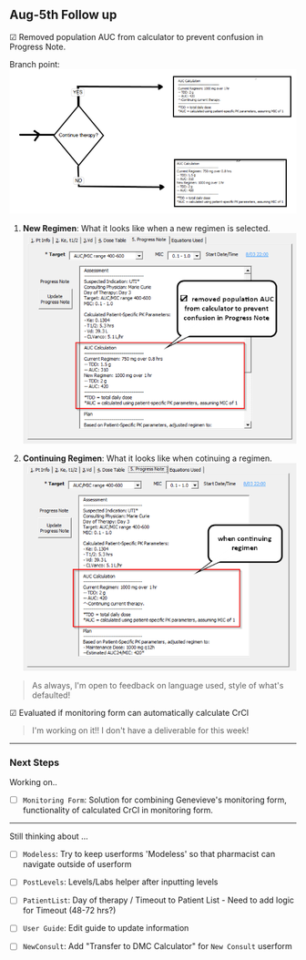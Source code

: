 ## Aug-5th Follow up
☑ Removed population AUC from calculator to prevent confusion in Progress Note.

Branch point:
![](Images8/continue.png)

1. **New Regimen**: What it looks like when a new regimen is selected.
![](Images8/image000090.png)

2. **Continuing Regimen**: What it looks like when cotinuing a regimen.
![](Images8/image000091.png)

> As always, I'm open to feedback on language used, style of what's defaulted!  

☑ Evaluated if monitoring form can automatically calculate CrCl
> I'm working on it!!  I don't have a deliverable for this week!


---
### Next Steps
Working on..
- ☐ `Monitoring Form`: Solution for combining Genevieve's monitoring form, functionality of calculated CrCl in monitoring form.  
---
Still thinking about ...

- ☐ `Modeless`: Try to keep userforms 'Modeless' so that pharmacist can navigate outside of userform

- ☐ `PostLevels`: Levels/Labs helper after inputting levels
- ☐ `PatientList`: Day of therapy / Timeout to Patient List - Need to add logic for Timeout (48-72 hrs?)
- ☐ `User Guide`: Edit guide to update information
- ☐ `NewConsult`: Add "Transfer to DMC Calculator" for `New Consult` userform 
